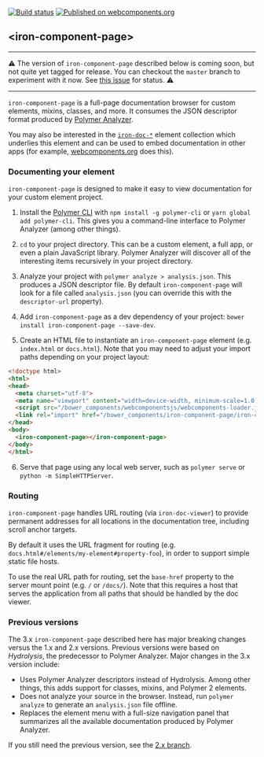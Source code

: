[![Build status](https://travis-ci.org/PolymerElements/iron-component-page.svg?branch=master)](https://travis-ci.org/PolymerElements/iron-component-page)
[![Published on webcomponents.org](https://img.shields.io/badge/webcomponents.org-published-blue.svg)](https://beta.webcomponents.org/element/PolymerElements/iron-component-page)

## &lt;iron-component-page&gt;

***
⚠️ The version of `iron-component-page` described below is coming soon, but not
quite yet tagged for release. You can checkout the `master` branch to
experiment with it now. See [this
issue](https://github.com/PolymerElements/iron-component-page/issues/121) for
status. ⚠️
***

`iron-component-page` is a full-page documentation browser for custom elements,
mixins, classes, and more. It consumes the JSON descriptor format produced by
[Polymer Analyzer](https://github.com/Polymer/polymer-analyzer).

You may also be interested in the
[`iron-doc-*`](https://github.com/PolymerElements/iron-doc-viewer) element
collection which underlies this element and can be used to embed documentation
in other apps (for example, [webcomponents.org](https://wwww.webcomponents.org)
does this).

### Documenting your element

`iron-component-page` is designed to make it easy to view documentation for
your custom element project.

1. Install the [Polymer CLI](https://github.com/Polymer/polymer-cli) with `npm
   install -g polymer-cli` or `yarn global add polymer-cli`. This gives you a
   command-line interface to Polymer Analyzer (among other things).

2. `cd` to your project directory. This can be a custom element, a full app, or
   even a plain JavaScript library. Polymer Analyzer will discover all of the
   interesting items recursively in your project directory.

3. Analyze your project with `polymer analyze > analysis.json`. This produces a
   JSON descriptor file. By default `iron-component-page` will look for a file
   called `analysis.json` (you can override this with the `descriptor-url`
   property).

4. Add `iron-component-page` as a dev dependency of your project: `bower
   install iron-component-page --save-dev`.

5. Create an HTML file to instantiate an `iron-component-page` element (e.g.
   `index.html` or `docs.html`). Note that you may need to adjust your import
   paths depending on your project layout:

```html
<!doctype html>
<html>
<head>
  <meta charset="utf-8">
  <meta name="viewport" content="width=device-width, minimum-scale=1.0, initial-scale=1.0, user-scalable=yes">
  <script src="/bower_components/webcomponentsjs/webcomponents-loader.js"></script>
  <link rel="import" href="/bower_components/iron-component-page/iron-component-page.html">
</head>
<body>
  <iron-component-page></iron-component-page>
</body>
</html>
```

6. Serve that page using any local web server, such as `polymer serve` or
   `python -m SimpleHTTPServer`.

### Routing

`iron-component-page` handles URL routing (via `iron-doc-viewer`) to provide
permanent addresses for all locations in the documentation tree, including
scroll anchor targets.

By default it uses the URL fragment for routing (e.g.
`docs.html#/elements/my-element#property-foo`), in order to support simple
static file hosts.

To use the real URL path for routing, set the `base-href` property to the
server mount point (e.g. `/` or `/docs/`). Note that this requires a host that
serves the application from all paths that should be handled by the doc viewer.

### Previous versions

The 3.x `iron-component-page` described here has major breaking changes versus
the 1.x and 2.x versions. Previous versions were based on *Hydrolysis*, the
predecessor to Polymer Analyzer. Major changes in the 3.x version include:

* Uses Polymer Analyzer descriptors instead of Hydrolysis. Among other things,
  this adds support for classes, mixins, and Polymer 2 elements.
* Does not analyze your source in the browser. Instead, run `polymer analyze`
  to generate an `analysis.json` file offline.
* Replaces the element menu with a full-size navigation panel that summarizes
  all the available documentation produced by Polymer Analyzer.

If you still need the previous version, see the
[2.x branch](https://github.com/PolymerElements/iron-component-page/tree/2.x).
